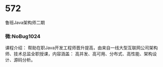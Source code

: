 # 572
鲁班Java架构师二期 
### 微:NoBug1024 


课程介绍：
帮助在职Java开发工程师晋升提高，由来自一线大型互联网公司架构师、技术总监全职授课，内容涵盖： 高并发、高可用、分布式、高性能、架构设计、源码分析。

